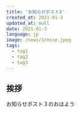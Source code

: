 ```yaml
---
title: 'お知らせポスト3'
created_at: 2021-01-3
updated_at: null
date: 2021-01-3
language: jp
image: /news/3/mine.jpeg
tags:
  - tag1
  - tag2
  - tag3
---
```


## 挨拶

お知らせポスト３のおはよう
